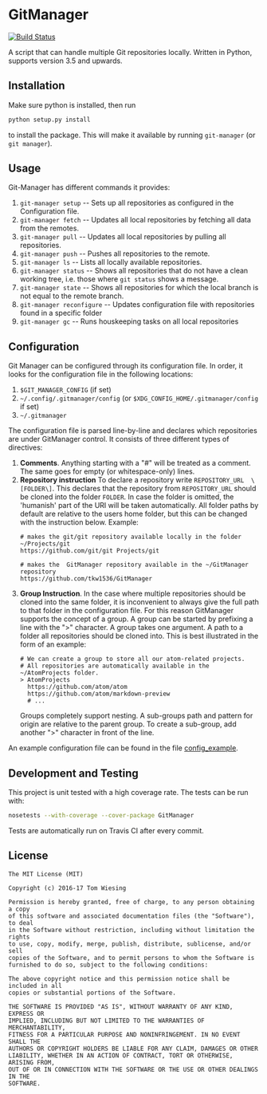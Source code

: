 # GitManager

[![Build Status](https://travis-ci.org/tkw1536/GitManager.svg?branch=master)](https://travis-ci.org/tkw1536/GitManager)

A script that can handle multiple Git repositories locally.
Written in Python, supports version 3.5 and upwards.

## Installation

Make sure python is installed, then run

```bash
python setup.py install
```
to install the package. This will make it available by running ```git-manager``` (or ```git manager```). 

## Usage

Git-Manager has different commands it provides:

1. ```git-manager setup``` -- Sets up all repositories as configured in the Configuration file.
2. ```git-manager fetch``` -- Updates all local repositories by fetching all
 data from the remotes.
3. ```git-manager pull``` -- Updates all local repositories by pulling all
repositories.
4. ```git-manager push``` -- Pushes all repositories to the remote.
5. ```git-manager ls``` -- Lists all locally available repositories.
6. ```git-manager status``` -- Shows all repositories that do not have a
clean working tree, i.e. those where ```git status``` shows a message.
7. ```git-manager state``` -- Shows all repositories for which the local
branch is not equal to the remote branch.
8. ```git-manager reconfigure``` -- Updates configuration file with
repositories found in a specific folder
9. ```git-manager gc``` -- Runs houskeeping tasks on all local repositories

## Configuration

Git Manager can be configured through its configuration file. 
In order, it looks for the configuration file in the following locations: 

1. ```$GIT_MANAGER_CONFIG``` (if set)
2. ```~/.config/.gitmanager/config``` (or ```$XDG_CONFIG_HOME/.gitmanager/config``` if set)
3. ```~/.gitmanager```

The configuration file is parsed line-by-line and declares which repositories are under
GitManager control. It consists of three different types of directives: 

1. **Comments**. 
    Anything starting with a "#" will be treated as a comment. The same goes for empty (or whitespace-only)
    lines. 
2. **Repository instruction**
    To declare a repository write ```REPOSITORY_URL  \[FOLDER\]```. This declares that the repository
    from ```REPOSITORY_URL``` should be cloned into the folder ```FOLDER```. In case the folder is omitted,
    the 'humanish' part of the URI will be taken automatically. All folder paths by default are relative to 
    the users home folder, but this can be changed with the instruction below. Example:
    ```
    # makes the git/git repository available locally in the folder ~/Projects/git
    https://github.com/git/git Projects/git
    
    # makes the  GitManager repository available in the ~/GitManager repository
    https://github.com/tkw1536/GitManager
    ```
3. **Group Instruction**. 
    In the case where multiple repositories should be cloned into the same folder, it is inconvenient to
    always give the full path to that folder in the configuration file. For this reason GitManager supports
    the concept of a group. A group can be started by prefixing a line with the ">" character. A group takes
    one argument. A path to a folder all repositories should be cloned into. This is best illustrated in the
    form of an example:
     ```
    # We can create a group to store all our atom-related projects. 
    # All repositories are automatically available in the ~/AtomProjects folder. 
    > AtomProjects
       https://github.com/atom/atom
       https://github.com/atom/markdown-preview
       # ...

     ```
    Groups completely support nesting. A sub-groups path and pattern for origin are relative to
    the parent group. To create a sub-group, add another ">" character in front of the line. 


An example configuration file can be found in the file [config_example](config_example).

## Development and Testing

This project is unit tested with a high coverage rate.
The tests can be run with:

```bash
nosetests --with-coverage --cover-package GitManager
```

Tests are automatically run on Travis CI after every commit.

## License

```
The MIT License (MIT)

Copyright (c) 2016-17 Tom Wiesing

Permission is hereby granted, free of charge, to any person obtaining a copy
of this software and associated documentation files (the "Software"), to deal
in the Software without restriction, including without limitation the rights
to use, copy, modify, merge, publish, distribute, sublicense, and/or sell
copies of the Software, and to permit persons to whom the Software is
furnished to do so, subject to the following conditions:

The above copyright notice and this permission notice shall be included in all
copies or substantial portions of the Software.

THE SOFTWARE IS PROVIDED "AS IS", WITHOUT WARRANTY OF ANY KIND, EXPRESS OR
IMPLIED, INCLUDING BUT NOT LIMITED TO THE WARRANTIES OF MERCHANTABILITY,
FITNESS FOR A PARTICULAR PURPOSE AND NONINFRINGEMENT. IN NO EVENT SHALL THE
AUTHORS OR COPYRIGHT HOLDERS BE LIABLE FOR ANY CLAIM, DAMAGES OR OTHER
LIABILITY, WHETHER IN AN ACTION OF CONTRACT, TORT OR OTHERWISE, ARISING FROM,
OUT OF OR IN CONNECTION WITH THE SOFTWARE OR THE USE OR OTHER DEALINGS IN THE
SOFTWARE.
```